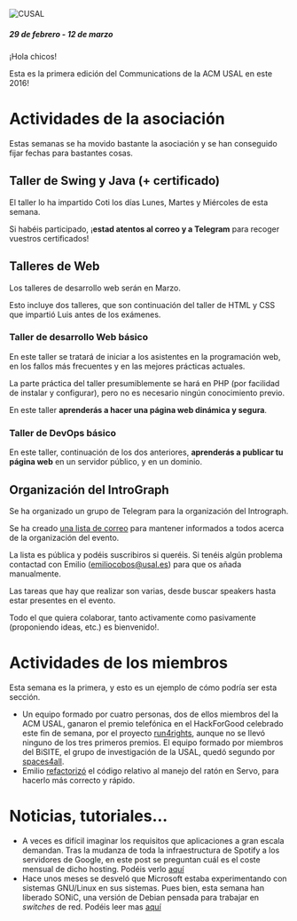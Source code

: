 ![CUSAL](http://usal.acm.org/wp-content/uploads/2015/01/com.svg_.png)

##### 29 de febrero - 12 de marzo

¡Hola chicos!

Esta es la primera edición del Communications de la ACM USAL en este 2016!

# Actividades de la asociación

Estas semanas se ha movido bastante la asociación y se han conseguido fijar
fechas para bastantes cosas.

## Taller de Swing y Java (+ certificado)

El taller lo ha impartido Coti los días Lunes, Martes y Miércoles de esta
semana.

Si habéis participado, ¡**estad atentos al correo y a Telegram** para recoger
vuestros certificados!

## Talleres de Web

Los talleres de desarrollo web serán en Marzo.

Esto incluye dos talleres, que son continuación del taller de HTML y CSS que
impartió Luis antes de los exámenes.

### Taller de desarrollo Web básico

En este taller se tratará de iniciar a los asistentes en la programación web,
en los fallos más frecuentes y en las mejores prácticas actuales.

La parte práctica del taller presumiblemente se hará en PHP (por facilidad de
instalar y configurar), pero no es necesario ningún conocimiento previo.

En este taller **aprenderás a hacer una página web dinámica y segura**.

### Taller de DevOps básico

En este taller, continuación de los dos anteriores, **aprenderás a publicar tu
página web** en un servidor público, y en un dominio.

## Organización del IntroGraph

Se ha organizado un grupo de Telegram para la organización del Intrograph.

Se ha creado [una lista de correo](https://listas.usal.es/sympa/info/intrograph)
para mantener informados a todos acerca de la organización del evento.

La lista es pública y podéis suscribiros si queréis. Si tenéis algún problema
contactad con Emilio (emiliocobos@usal.es) para que os añada manualmente.

Las tareas que hay que realizar son varias, desde buscar speakers hasta estar
presentes en el evento.

Todo el que quiera colaborar, tanto activamente como pasivamente (proponiendo
ideas, etc.) es bienvenido!.

# Actividades de los miembros

Esta semana es la primera, y esto es un ejemplo de cómo podría ser esta sección.

 * Un equipo formado por cuatro personas, dos de ellos miembros del la ACM
     USAL, ganaron el premio telefónica en el HackForGood celebrado este fin de
     semana, por el proyecto [run4rights](http://run4rights.net/), aunque no se
     llevó ninguno de los tres primeros premios. El equipo formado por miembros
     del BiSITE, el grupo de investigación de la USAL, quedó segundo por
     [spaces4all](http://spaces4all.org/).
 * Emilio [refactorizó](https://github.com/servo/servo/pull/9715) el código
     relativo al manejo del ratón en Servo, para hacerlo más correcto y rápido.

# Noticias, tutoriales...

* A veces es difícil imaginar los requisitos que aplicaciones a gran escala demandan. Tras la mudanza de toda la infraestructura de Spotify a los servidores de Google, en este post se preguntan cuál es el coste mensual de dicho hosting. Podéis verlo [aquí](https://medium.com/@davidmytton/how-much-is-spotify-paying-google-cloud-ebb3bf180f15#.1xeu5ocoz)
* Hace unos meses se desveló que Microsoft estaba experimentando con sistemas GNU/Linux en sus sistemas. Pues bien, esta semana han liberado SONiC, una versión de Debian pensada para trabajar en *switches* de red. Podéis leer mas [aquí](http://www.theregister.co.uk/2016/03/09/microsoft_sonic_debian/)
